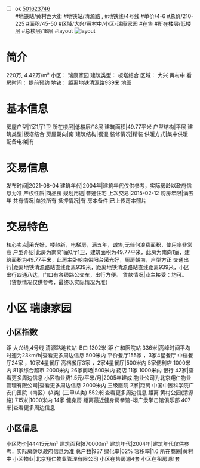 - [ ] ok [501623746](https://bj.5i5j.com/ershoufang/501623746.html)  
 #地铁站/黄村西大街 #地铁站/清源路 ,  #地铁线/4号线
#单价/4-6 #总价/210-225 #面积/45-50   #区域/大兴/黄村中/小区-瑞康家园 #在售 #所在楼层/低楼层 #总楼层/18层 #layout 
![layout](http://image2a.5i5j.com/bdir/layout/5f4037bc1bae4e20973bc608b751c844.png_P5.jpg) 
# 简介 
 220万,  4.42万/m² 
小区： 瑞康家园
建筑类型： 板塔结合
区域： 大兴 黄村中
看房时间： 提前预约
地铁： 距离地铁清源路939米 地图
# 基本信息 
 房屋户型|1室1厅1卫
所在楼层|低楼层/18层
建筑面积|49.77平米
户型结构|平层
建筑类型|板塔结合
房屋朝向|南
建筑结构|钢混
装修情况|精装
供暖方式|集中供暖
配备电梯|有
# 交易信息 
 发布时间|2021-08-04
建筑年代|2004年|建筑年代仅供参考，实际房龄以政府信息为准
产权性质|商品房
规划用途|普通住宅
上次交易|2015-02-12
购房年限|满五年
共有情况|单独所有
抵押情况|有
房本备件|已上传房本照片
# 交易特色 
 核心卖点|采光好，楼龄新，电梯房，满五年，诚售,无任何浪费面积，使用率非常高
户型介绍|此房为南向1室0厅1卫，建筑面积为49.77平米，此房为南向1室，建筑面积为49.77平米，此房主卧朝南带阳台采光好，厨房朝南，户型方正
交通出行|距离地铁清源路站直线距离939米，距离地铁清源路站直线距离939米，小区出行四通八达，门口有各线路公交车，出行方便。
贷款情况|业主接受：均可。（贷款情况仅供参考，最终以实际情况为准）
# 小区 瑞康家园
## 小区指数 
 距 大兴线,4号线 清源路地铁站-B口 1302米|距 仁和医院站 336米|高峰时间平均时速为23km/h|查看更多周边信息
500米内 平价餐厅155家 ，3家4星餐厅
中档餐厅24家 ，10家4星餐厅
高档餐厅3家 ，2家4星餐厅|500米内 5家便利店
1000米内 81家综合超市
2000米内 26家商场|500米内 药店 11家
1000米内 银行 42家|查看更多周边信息
小区物业费1.5元/平米/月|2005年建成|物业公司为北京翔仁物业管理有限公司|查看更多周边信息
2000米内 三级医院 2家|距离 中国中医科学院广安门医院（南区）(A类) (三甲/A类) 552米|查看更多周边信息
距离 黄村公园(清源路) 715米|1000米内 14家 健身房
距离最近健身房拳馆-翊广隶拳击馆俱乐部 407米|查看更多周边信息
## 小区信息 
 小区均价|44415元/m²
建筑面积|870000m²
建筑年代|2004年|建筑年代仅供参考，实际房龄以政府信息为准
总户数|937
绿化率|62%
容积率|1.6
所在商圈|黄村中
小区物业|北京翔仁物业管理有限公司
小区在售房源4套
小区在租房源1套
